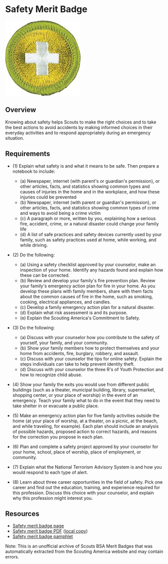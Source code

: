 

# Safety Merit Badge

![Safety Merit Badge](images/safety-merit-badge.jpg)

## Overview



Knowing about safety helps Scouts to make the right choices and to take the best actions to avoid accidents by making informed choices in their everyday activities and to respond appropriately during an emergency situation.

## Requirements

* (1) Explain what safety is and what it means to be safe. Then prepare a notebook to include:
    * (a) Newspaper, internet (with parent's or guardian's permission), or other articles, facts, and statistics showing common types and causes of injuries in the home and in the workplace, and how these injuries could be prevented
    * (b) Newspaper, internet (with parent or guardian's permission), or other articles, facts, and statistics showing common types of crime and ways to avoid being a crime victim
    * (c) A paragraph or more, written by you, explaining how a serious fire, accident, crime, or a natural disaster could change your family life
    * (d) A list of safe practices and safety devices currently used by your family, such as safety practices used at home, while working, and while driving.


* (2) Do the following:
    * (a) Using a safety checklist approved by your counselor, make an inspection of your home. Identify any hazards found and explain how these can be corrected.
    * (b) Review and develop your family's fire prevention plan. Review your family's emergency action plan for fire in your home. As you develop these plans with family members, share with them facts about the common causes of fire in the home, such as smoking, cooking, electrical appliances, and candles.
    * (c) Develop a family emergency action plan for a natural disaster.
    * (d) Explain what risk assessment is and its purpose.
    * (e) Explain the Scouting America's Commitment to Safety.


* (3) Do the following:
    * (a) Discuss with your counselor how you contribute to the safety of yourself, your family, and your community.
    * (b) Show your family members how to protect themselves and your home from accidents, fire, burglary, robbery, and assault.
    * (c) Discuss with your counselor the tips for online safety. Explain the steps individuals can take to help prevent identity theft.
    * (d) Discuss with your counselor the three R's of Youth Protection and how to recognize child abuse.


* (4) Show your family the exits you would use from different public buildings (such as a theater, municipal building, library, supermarket, shopping center, or your place of worship) in the event of an emergency. Teach your family what to do in the event that they need to take shelter in or evacuate a public place.
* (5) Make an emergency action plan for five family activities outside the home (at your place of worship, at a theater, on a picnic, at the beach, and while traveling, for example). Each plan should include an analysis of possible hazards, proposed action to correct hazards, and reasons for the correction you propose in each plan.
* (6) Plan and complete a safety project approved by your counselor for your home, school, place of worship, place of employment, or community.
* (7) Explain what the National Terrorism Advisory System is and how you would respond to each type of alert.
* (8) Learn about three career opportunities in the field of safety. Pick one career and find out the education, training, and experience required for this profession. Discuss this choice with your counselor, and explain why this profession might interest you.


## Resources

- [Safety merit badge page](https://www.scouting.org/merit-badges/safety/)
- [Safety merit badge PDF](https://filestore.scouting.org/filestore/Merit_Badge_ReqandRes/Safety.pdf) ([local copy](files/safety-merit-badge.pdf))
- [Safety merit badge pamphlet](None)

Note: This is an unofficial archive of Scouts BSA Merit Badges that was automatically extracted from the Scouting America website and may contain errors.